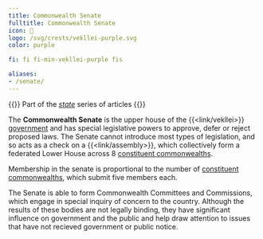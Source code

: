 ```yaml
---
title: Commonwealth Senate
fulltitle: Commonwealth Senate
icon: 🏺
logo: /svg/crests/vekllei-purple.svg
color: purple

fi: fi fi-min-vekllei-purple fis

aliases:
- /senate/
---
```

{{<note series>}}
 Part of the *[state](/state/)* series of articles
{{</note>}}

The <span class="fi fi-min-vekllei-purple fis"></span> **Commonwealth Senate** is the upper house of the {{<link/vekllei>}} [government](/government/) and has special legislative powers to approve, defer or reject proposed laws. The Senate cannot introduce most types of legislation, and so acts as a check on a {{<link/assembly>}}, which collectively form a federated Lower House across 8 [constituent commonwealths](/constituents/).

Membership in the senate is proportional to the number of [constituent commonwealths](/constiuents/), which submit five members each.

The Senate is able to form Commonwealth Committees and Commissions, which engage in special inquiry of concern to the country. Although the results of these bodies are not legally binding, they have significant influence on government and the public and help draw attention to issues that have not recieved government or public notice.



